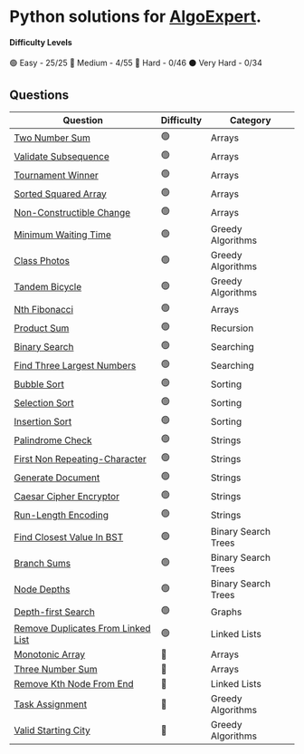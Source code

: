 # Python solutions for [AlgoExpert](https://www.algoexpert.io/product).

#### Difficulty Levels

🟢 Easy  - 25/25
🔵 Medium  - 4/55
🔴 Hard  - 0/46
⚫️ Very Hard - 0/34

## Questions

| Question                                                                          | Difficulty | Category             |
| --------------------------------------------------------------------------------- | ---------- | -------------------- |
| [Two Number Sum](https://github.com/gadde5300/algoexpert/tree/main/easy/Sorted%20Squared%20Array/)                                         | 🟢         | Arrays              |
| [Validate Subsequence](https://github.com/gadde5300/algoexpert/tree/main/easy/Validate%20Subsequence/)                             | 🟢         | Arrays               |
| [Tournament Winner](https://github.com/gadde5300/algoexpert/tree/main/easy/Tournament%20Winner/)                                   | 🟢         | Arrays               |
| [Sorted Squared Array](https://github.com/gadde5300/algoexpert/tree/main/easy/Sorted%20Squared%20Array/)                             | 🟢         | Arrays               |
| [Non-Constructible Change](https://github.com/gadde5300/algoexpert/tree/main/easy/Non-Constructible%20Change)                             | 🟢         | Arrays               |
| [Minimum Waiting Time](https://github.com/gadde5300/algoexpert/tree/main/easy/Minimum%20Waiting%20Time)                             | 🟢         | Greedy Algorithms               |
| [Class Photos](https://github.com/gadde5300/algoexpert/tree/main/easy/Class%20Photos)                             | 🟢         | Greedy Algorithms               |
| [Tandem Bicycle](https://github.com/gadde5300/algoexpert/tree/main/easy/Tandem%20Bicycle)                             | 🟢         | Greedy Algorithms               |
| [Nth Fibonacci](https://github.com/gadde5300/algoexpert/tree/main/easy/Nth%20Fibonacci)                             | 🟢         | Arrays               |
| [Product Sum](https://github.com/gadde5300/algoexpert/tree/main/easy/Product%20Sum)                             | 🟢         | Recursion               |
| [Binary Search](https://github.com/gadde5300/algoexpert/tree/main/easy/Binary%20Search)                             | 🟢         | Searching               |
| [Find Three Largest Numbers](https://github.com/gadde5300/algoexpert/tree/main/easy/Find%20Three%20Largest%20Numbers)                             | 🟢         | Searching               |
| [Bubble Sort](https://github.com/gadde5300/algoexpert/tree/main/easy/Bubble%20Sort)                             | 🟢         | Sorting               |
| [Selection Sort](https://github.com/gadde5300/algoexpert/tree/main/easy/Selection%20Sort)                             | 🟢         | Sorting               |
| [Insertion Sort](https://github.com/gadde5300/algoexpert/tree/main/easy/Insertion%20Sort)                             | 🟢         | Sorting               |
| [Palindrome Check](https://github.com/gadde5300/algoexpert/tree/main/easy/Palindrome%20Check)                             | 🟢         | Strings               |
| [First Non Repeating-Character](https://github.com/gadde5300/algoexpert/tree/main/easy/First%20Non-Repeating%20Character)                             | 🟢         | Strings               |
| [Generate Document](https://github.com/gadde5300/algoexpert/tree/main/easy/Generate%20Document)                             | 🟢         | Strings               |
| [Caesar Cipher Encryptor](https://github.com/gadde5300/algoexpert/tree/main/easy/Caesar%20Cipher%20Encryptor)                             | 🟢         | Strings               |
| [Run-Length Encoding](https://github.com/gadde5300/algoexpert/tree/main/easy/Run-Length%20Encoding)                             | 🟢         | Strings               |
| [Find Closest Value In BST](https://github.com/gadde5300/algoexpert/tree/main/easy/Find%20Closest%20Value%20In%20BST)                             | 🟢         | Binary Search Trees              |
| [Branch Sums](https://github.com/gadde5300/algoexpert/tree/main/easy/Branch%20Sums)                             | 🟢         | Binary Search Trees              |
| [Node Depths](https://github.com/gadde5300/algoexpert/tree/main/easy/Node%20Depths)                             | 🟢         | Binary Search Trees              |
| [Depth-first Search](https://github.com/gadde5300/algoexpert/tree/main/easy/Depth-first%20Search)                             | 🟢         | Graphs              |
| [Remove Duplicates From Linked List](https://github.com/gadde5300/algoexpert/tree/main/easy/Remove%20Duplicates%20From%20Linked%20List)                             | 🟢         | Linked Lists              |
| [Monotonic Array](https://github.com/gadde5300/algoexpert/tree/main/medium/Monotonic%20Array)                             | 🔵         | Arrays               |
| [Three Number Sum](https://github.com/gadde5300/algoexpert/tree/main/medium/Three%20Number%20Sum)                             | 🔵         | Arrays               |
| [Remove Kth Node From End](https://github.com/gadde5300/algoexpert/tree/main/medium/Remove%20Kth%20Node%20From%20End)                             | 🔵         | Linked Lists               |
| [Task Assignment](https://github.com/gadde5300/algoexpert/tree/main/medium/Task%20Assignment)                             | 🔵         | Greedy Algorithms               |
| [Valid Starting City](https://github.com/gadde5300/algoexpert/tree/main/medium/Valid%20Starting%20City)                             | 🔵         | Greedy Algorithms               |


